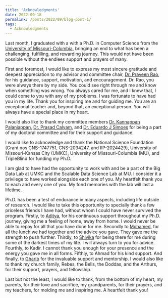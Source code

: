 ```yaml
---
title: 'Acknowledgments'
date: 2022-09-18
permalink: /posts/2022/09/blog-post-1/
tags:
  - Acknowledgments
---
```

Last month, I graduated with a with a Ph.D. in Computer Science from the [University of Missouri-Columbia](https://missouri.edu), bringing an end to what has been a challenging, fulfilling, and rewarding journey. This would not have been possible without the endlees support and prayers of many.

First and foremost, I would like to express my most sincere gratitude and deepest appreciation to my advisor and committee chair, [Dr. Praveen Rao](https://sites.google.com/view/raopraveen), for his guidance, support, motivation, and encouragement. Dr. Rao, you were always there by my side. You could see right through me and know when something was wrong. You always cared for me, and I knew that, I could come to you with any of my problems. I was fortunate to have had you in my life. Thank you for inspiring me and for guiding me. You are an exceptional teacher and, beyond that, an exceptional person. You will always have a special place in my heart.

I would also like to thank my committee members [Dr. Kannappan Palaniappan](https://www.linkedin.com/in/kannappan-palaniappan-a860731/), [Dr. Prasad Calyam](https://www.linkedin.com/in/prasad-calyam-0b001a1/), and [Dr. Eduardo J Simoes](https://www.linkedin.com/in/ejsconsulting/) for being a part of my doctoral committee and for their support and guidance.

I would like to acknowledge and thank the National Science Foundation (Grant nos CNS-1747751, CNS-2034247, and IIP-2024429), University of Missouri-Kansas City (UMKC), University of Missouri-Columbia (MU), and TripleBlind for funding my Ph.D.

I am glad to have had the opportunity to work with and be a part of the Big Data Lab at UMKC and the Scalable Data Science Lab at MU. I consider it a privilege to have worked alongside each one of you. My heartfelt thank you to each and every one of you. My fond memories with the lab will last a lifetime.

Ph.D. has been a test of endurance in many aspects, including life outside of research. I would like to take this opportunity to specially thank a few priceless friends I have had, without whom I could have never survived the program. Firstly, to [Aditya](https://www.linkedin.com/in/aditya-soman/), for his continuous support throughout my Ph.D. journey, giving me a feeling of home, away from home. I would never be able to repay for all that you have done for me. Secondly to [Mohamed](https://www.linkedin.com/in/gharibim/), for all the lunch we had together and the advice you gave. They gave me the strength to push further. Thirdly, to [Shivika](https://www.linkedin.com/in/shivika-prasanna/) for being there for me during some of the darkest times of my life. I will always turn to you for advice. Fourthly, to Kadir. I cannot thank you enough for your presence and the energy you gave me in all forms. Fifthly, to Ahmad for his kind support. And finally, to [Gharib](https://www.linkedin.com/in/ggharibi/) for the invaluable support and mentorship. I would also like to thank my church family, Rebes, the Bells, the Doddas, and the Arthurs, for their support, prayers, and fellowship.

Last but not the least, I would like to thank, from the bottom of my heart, my parents, for their love and sacrifice, my grandparents, for their prayers, and my teachers, for molding me and inspiring me. A heartfelt thank you!

[comment]: <> (This post will show up by default. To disable scheduling of future posts, edit `config.yml` and set `future: false`.)